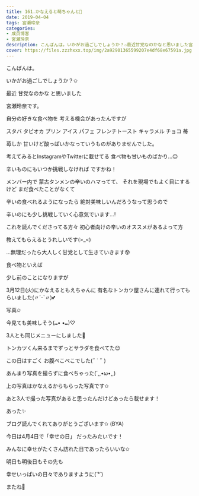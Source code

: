 ```yaml
---
title: 161.かなえると萌ちゃんと💓
date: 2019-04-04
tags: 宮瀬玲奈
categories: 
- 成员博客
- 宮瀬玲奈
description: こんばんは。いかがお過ごしでしょうか？✩最近甘党なのかなと思いました宮瀬玲奈です。自分の好きな食べ物を考える機会があったんですがスタバタピオカプリンア...
cover: https://files.zzzhxxx.top/img/2a92901365599207e4df68e67591a.jpg 
---
```




こんばんは。


いかがお過ごしでしょうか？✩




最近
甘党なのかな
と思いました

宮瀬玲奈です。



自分の好きな食べ物を
考える機会があったんですが

スタバ
タピオカ
プリン
アイス
パフェ
フレンチトースト
キャラメル
チョコ
苺

苺しか
甘いけど酸っぱいかなっていうものがありませんでした。



考えてみるとInstagramやTwitterに載せてる
食べ物も甘いものばかり...😔




辛いものにもいつか挑戦しなければ
ですかね！




メンバー内で
蒙古タンメンの辛いのハマってて、
それを現場でもよく目にするけど
まだ食べたことがなくて



辛いの食べれるようになったら
絶対美味しいんだろうなって思うので

辛いのにも少し挑戦していく心意気でいます...!







これを読んでくださってる方々
初心者向けの辛いのオススメがあるよって方

教えてもらえるとうれしいです(>_<)





...無理だったら大人しく甘党として生きていきます😰











食べ物といえば


少し前のことになりますが


3月12日(火)にかなえるともえちゃんに
有名なトンカツ屋さんに連れて行ってもらいました(〃´-`〃)💕



写真✩





今見ても美味しそう(⑉• •⑉)♡

3人とも同じメニューにしました💓


トンカツくん来るまでずっとサラダを食べてた😊


この日はすごく
お腹ぺこぺこでした(˶﻿ ̇  ̇﻿˶﻿ )


あんまり写真を撮らずに食べちゃった(´,,•ω•,,)





上の写真はかなえるからもらった写真です✩





あと3人で撮った写真があると思ったんだけどあったら載せます！















あった✨







ブログ読んでくれてありがとうございます✩
(BYA)



今日は4月4日で「幸せの日」
だったみたいです！

みんなに幸せがたくさん訪れた日であったらいいな✩


明日も明後日もその先も

幸せいっぱいの日々でありますように(*´°`*)


またね🌌



